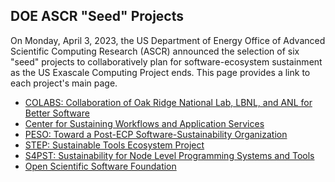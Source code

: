 ## DOE ASCR "Seed" Projects

On Monday, April 3, 2023, the US Department of Energy Office of Advanced Scientific Computing Research (ASCR) announced the selection of six "seed" projects to collaboratively plan for software-ecosystem sustainment as the US Exascale Computing Project ends.  This page provides a link to each project's main page.

- [COLABS: Collaboration of Oak Ridge National Lab, LBNL, and ANL for Better Software]()
- [Center for Sustaining Workflows and Application Services]()
- [PESO: Toward a Post-ECP Software-Sustainability Organization](PESO.md)
- [STEP: Sustainable Tools Ecosystem Project]()
- [S4PST: Sustainability for Node Level Programming Systems and Tools]()
- [Open Scientific Software Foundation]()